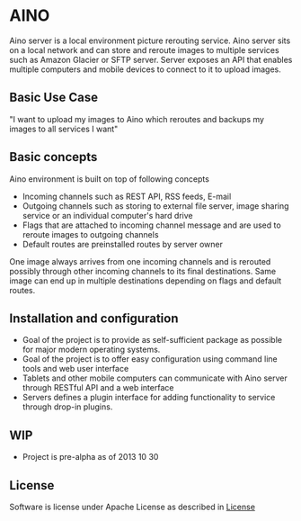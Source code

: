 # AINO

Aino server is a local environment picture rerouting service. Aino server sits on a local network and can store and reroute images to multiple services such as Amazon Glacier or SFTP server. Server exposes an API that enables multiple computers and mobile devices to connect to it to upload images.

## Basic Use Case

"I want to upload my images to Aino which reroutes and backups my images to all services I want"

## Basic concepts

Aino environment is built on top of following concepts
- Incoming channels such as REST API, RSS feeds, E-mail
- Outgoing channels such as storing to external file server, image sharing service or an individual computer's hard drive
- Flags that are attached to incoming channel message and are used to reroute images to outgoing channels
- Default routes are preinstalled routes by server owner

One image always arrives from one incoming channels and is rerouted possibly through other incoming channels to its final destinations. Same image can end up in multiple destinations depending on flags and default routes.

## Installation and configuration

- Goal of the project is to provide as self-sufficient package as possible for major modern operating systems.
- Goal of the project is to offer easy configuration using command line tools and web user interface
- Tablets and other mobile computers can communicate with Aino server through RESTful API and a web interface
- Servers defines a plugin interface for adding functionality to service through drop-in plugins.

## WIP

- Project is pre-alpha as of 2013 10 30

## License

Software is license under Apache License as described in [License](LICENSE)

